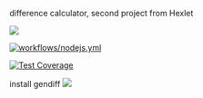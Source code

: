 difference calculator, second project from Hexlet


![](https://github.com/oksanaduga/frontend-project-lvl2/workflows/.github/workflows/nodejs.yml/badge.svg)



[![workflows/nodejs.yml](https://github.com/oksanaduga/frontend-project-lvl2/workflows/.github/workflows/nodejs.yml/badge.svg)](https://github.com/oksanaduga/frontend-project-lvl2/workflows/nodejs.yml/badge.svg)

[![Test Coverage](https://api.codeclimate.com/v1/badges/da467244383d64009024/test_coverage)](https://codeclimate.com/github/oksanaduga/frontend-project-lvl2/test_coverage)

install gendiff
<a href="https://asciinema.org/a/311347?autoplay=1&speed=2&size=medium" target="_blank"><img src="https://asciinema.org/a/311347.svg" /></a>
